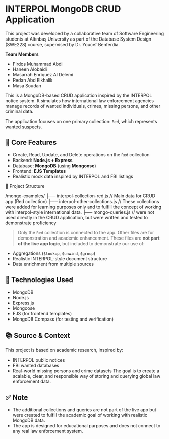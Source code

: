 # INTERPOL MongoDB CRUD Application

This project was developed by a collaborative team of Software Engineering students at Altınbaş University as part of the Database System Design (SWE228) course, supervised by Dr. Youcef Benferdia.

**Team Members**  
- Firdos Muhammad Abdi  
- Haneen Alobaidi  
- Masarrah Enriquez Al Delemi  
- Redan Abd Elkhalik  
- Masa Soudan  

This is a MongoDB-based CRUD application inspired by the INTERPOL notice system. It simulates how international law enforcement agencies manage records of wanted individuals, crimes, missing persons, and other criminal data.

The application focuses on one primary collection: `Red`, which represents wanted suspects.


## 🧪 Core Features

- Create, Read, Update, and Delete operations on the `Red` collection
- Backend: **Node.js + Express**
- Database: **MongoDB** (using **Mongoose**)
- Frontend: **EJS Templates**
- Realistic mock data inspired by INTERPOL and FBI listings

📁 Project Structure

/mongo-examples/
├── interpol-collection-red.js // Main data for CRUD app (Red collection)
├── interpol-other-collections.js // These collections were added for learning purposes only and to fulfill the concept of working with interpol-style international data.
├── mongo-queries.js // were not used directly in the CRUD application, but were written and tested to demonstrate proficiency

> Only the `Red` collection is connected to the app. Other files are for demonstration and academic enhancement.
These files are **not part of the live app logic**, but included to demonstrate our use of:
- Aggregations (`$lookup`, `$unwind`, `$group`)
- Realistic INTERPOL-style document structure
- Data enrichment from multiple sources


## 🧪 Technologies Used

- MongoDB
- Node.js
- Express.js
- Mongoose
- EJS (for frontend templates)
- MongoDB Compass (for testing and verification)

## 📚 Source & Context

This project is based on academic research, inspired by:
- INTERPOL public notices
- FBI wanted databases
- Real-world missing persons and crime datasets
The goal is to create a scalable, clear, and responsible way of storing and querying global law enforcement data.

## ✅ Note  

- The additional collections and queries are not part of the live app but were created to fulfill the academic goal of working with realistic MongoDB data.
- The app is designed for educational purposes and does not connect to any real law enforcement system.
